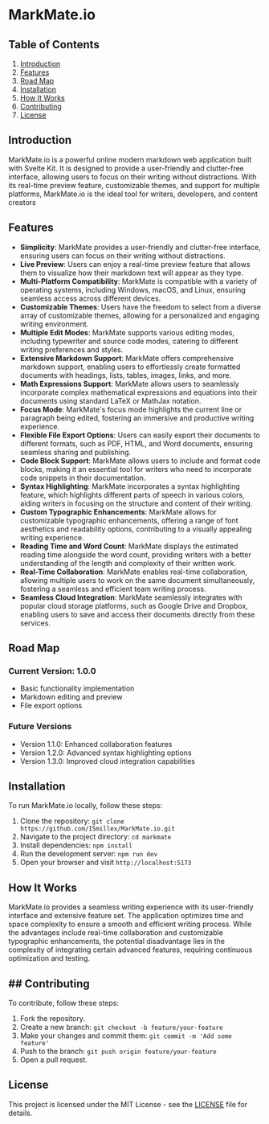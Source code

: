# MarkMate.io

## Table of Contents
1. [Introduction](#introduction)
2. [Features](#features)
3. [Road Map](#road-map)
4. [Installation](#installation)
5. [How It Works](#how-it-works)
6. [Contributing](#contributing)
7. [License](#license)

## Introduction
MarkMate.io is a powerful online modern markdown web application built with Svelte Kit. It is designed to provide a user-friendly and clutter-free interface, allowing users to focus on their writing without distractions. With its real-time preview feature, customizable themes, and support for multiple platforms, MarkMate.io is the ideal tool for writers, developers, and content creators

## Features
- **Simplicity**: MarkMate provides a user-friendly and clutter-free interface, ensuring users can focus on their writing without distractions.
- **Live Preview**: Users can enjoy a real-time preview feature that allows them to visualize how their markdown text will appear as they type.
- **Multi-Platform Compatibility**: MarkMate is compatible with a variety of operating systems, including Windows, macOS, and Linux, ensuring seamless access across different devices.
- **Customizable Themes**: Users have the freedom to select from a diverse array of customizable themes, allowing for a personalized and engaging writing environment.
- **Multiple Edit Modes**: MarkMate supports various editing modes, including typewriter and source code modes, catering to different writing preferences and styles.
- **Extensive Markdown Support**: MarkMate offers comprehensive markdown support, enabling users to effortlessly create formatted documents with headings, lists, tables, images, links, and more.
- **Math Expressions Support**: MarkMate allows users to seamlessly incorporate complex mathematical expressions and equations into their documents using standard LaTeX or MathJax notation.
- **Focus Mode**: MarkMate's focus mode highlights the current line or paragraph being edited, fostering an immersive and productive writing experience.
- **Flexible File Export Options**: Users can easily export their documents to different formats, such as PDF, HTML, and Word documents, ensuring seamless sharing and publishing.
- **Code Block Support**: MarkMate allows users to include and format code blocks, making it an essential tool for writers who need to incorporate code snippets in their documentation.
- **Syntax Highlighting**: MarkMate incorporates a syntax highlighting feature, which highlights different parts of speech in various colors, aiding writers in focusing on the structure and content of their writing.
- **Custom Typographic Enhancements**: MarkMate allows for customizable typographic enhancements, offering a range of font aesthetics and readability options, contributing to a visually appealing writing experience.
- **Reading Time and Word Count**: MarkMate displays the estimated reading time alongside the word count, providing writers with a better understanding of the length and complexity of their written work.
- **Real-Time Collaboration**: MarkMate enables real-time collaboration, allowing multiple users to work on the same document simultaneously, fostering a seamless and efficient team writing process.
- **Seamless Cloud Integration**: MarkMate seamlessly integrates with popular cloud storage platforms, such as Google Drive and Dropbox, enabling users to save and access their documents directly from these services.

## Road Map

### Current Version: 1.0.0

- Basic functionality implementation
- Markdown editing and preview
- File export options

### Future Versions

- Version 1.1.0: Enhanced collaboration features
- Version 1.2.0: Advanced syntax highlighting options
- Version 1.3.0: Improved cloud integration capabilities

## Installation

To run MarkMate.io locally, follow these steps:

1. Clone the repository: `git clone https://github.com/ISmillex/MarkMate.io.git`
2. Navigate to the project directory: `cd markmate`
3. Install dependencies: `npm install`
4. Run the development server: `npm run dev`
5. Open your browser and visit `http://localhost:5173`

## How It Works
MarkMate.io provides a seamless writing experience with its user-friendly interface and extensive feature set. The application optimizes time and space complexity to ensure a smooth and efficient writing process. While the advantages include real-time collaboration and customizable typographic enhancements, the potential disadvantage lies in the complexity of integrating certain advanced features, requiring continuous optimization and testing.

## ## Contributing
To contribute, follow these steps:

1. Fork the repository.
2. Create a new branch: `git checkout -b feature/your-feature`
3. Make your changes and commit them: `git commit -m 'Add some feature'`
4. Push to the branch: `git push origin feature/your-feature`
5. Open a pull request.

## License
This project is licensed under the MIT License - see the [LICENSE](LICENSE) file for details.

